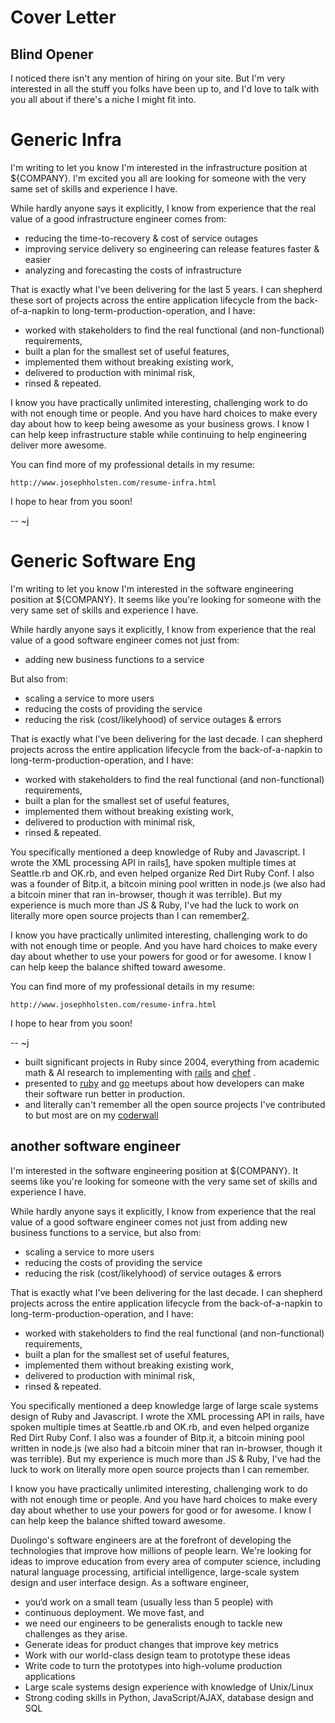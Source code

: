 # Cover Letter

## Blind Opener

I noticed there isn't any mention of hiring on your site. But I'm very interested in
all the stuff you folks have been up to, and I'd love to talk with you
all about if there's a niche I might fit into.


# Generic Infra

I'm writing to let you know I'm interested in the infrastructure position at ${COMPANY}. I'm excited you all are looking for someone with the very same set of skills and experience I have.

While hardly anyone says it explicitly, I know from experience that the real value of a good infrastructure engineer comes from:

- reducing the time-to-recovery & cost of service outages
- improving service delivery so engineering can release features faster & easier
- analyzing and forecasting the costs of infrastructure

That is exactly what I've been delivering for the last 5 years. I can shepherd these sort of projects across the entire application lifecycle from the back-of-a-napkin to long-term-production-operation, and I have:

- worked with stakeholders to find the real functional (and non-functional) requirements,
- built a plan for the smallest set of useful features,
- implemented them without breaking existing work,
- delivered to production with minimal risk,
- rinsed & repeated.

I know you have practically unlimited interesting, challenging work to do with not enough time or people. And you have hard choices to make every day about how to keep being awesome as your business grows. I know I can help keep infrastructure stable while continuing to help engineering deliver more awesome.

You can find more of my professional details in my resume:

    http://www.josephholsten.com/resume-infra.html

I hope to hear from you soon!

-- 
~j

# Generic Software Eng

I'm writing to let you know I'm interested in the software engineering position at ${COMPANY}. It seems like you're looking for someone with the very same set of skills and experience I have.

While hardly anyone says it explicitly, I know from experience that the real value of a good software engineer comes not just from:

- adding new business functions to a service

But also from:

- scaling a service to more users
- reducing the costs of providing the service
- reducing the risk (cost/likelyhood) of service outages & errors

That is exactly what I've been delivering for the last decade. I can shepherd projects across the entire application lifecycle from the back-of-a-napkin to long-term-production-operation, and I have:

- worked with stakeholders to find the real functional (and non-functional) requirements,
- built a plan for the smallest set of useful features,
- implemented them without breaking existing work,
- delivered to production with minimal risk,
- rinsed & repeated.

You specifically mentioned a deep knowledge of Ruby and Javascript. 
I wrote the XML processing API in rails[1], have spoken multiple times at Seattle.rb and OK.rb, and even helped organize Red Dirt Ruby Conf. I also was a founder of Bitp.it, a bitcoin mining pool written in node.js (we also had a bitcoin miner that ran in-browser, though it was terrible). But my experience is much more than JS & Ruby, I've had the luck to work on literally more open source projects than I can remember[2].

I know you have practically unlimited interesting, challenging work to do with not enough time or people. And you have hard choices to make every day about whether to use your powers for good or for awesome. I know I can help keep the balance shifted toward awesome.

You can find more of my professional details in my resume:

    http://www.josephholsten.com/resume-infra.html

I hope to hear from you soon!

-- 
~j


[1]: https://github.com/rails/rails/commit/fea8d9d06ffaf85eb9e590ae3ac7cf082ad0c420
[2]: https://coderwall.com/josephholsten


-   built significant projects in Ruby since 2004, everything from
    academic math & AI research to implementing with [rails][] and
    [chef][] .
-   presented to [ruby][] and [go][] meetups about how developers can
    make their software run better in production.
-   and literally can't remember all the open source projects I've
    contributed to but most are on my [coderwall][]


  [flock]: https://github.com/discoteq/flock
  [rails]: https://github.com/rails/rails/commit/fea8d9d06ffaf85eb9e590ae3ac7cf082ad0c420
  [chef]: I'm%20contributor%20#369%20on%20https://wiki.opscode.com/display/chef/Approved+Contributors
  [ruby]: https://speakerdeck.com/josephholsten/how-to-be-happy-even-when-your-sysadmin-knows-where-you-live
  [go]: https://www.youtube.com/watch?v=XVXUYLSW_eg
  [coderwall]: https://coderwall.com/josephholsten
  [resume]: http://www.josephholsten.com/resume-infra.html
  [github]: https://github.com/josephholsten
  [personal site]: http://www.josephholsten.com/
  [linkedin]: https://www.linkedin.com/in/josephholsten


## another software engineer

I'm interested in the software engineering position at ${COMPANY}. It seems like you're looking for someone with the very same set of skills and experience I have.

While hardly anyone says it explicitly, I know from experience that the real value of a good software engineer comes not just from adding new business functions to a service, but also from:

- scaling a service to more users
- reducing the costs of providing the service
- reducing the risk (cost/likelyhood) of service outages & errors

That is exactly what I've been delivering for the last decade. I can shepherd projects across the entire application lifecycle from the back-of-a-napkin to long-term-production-operation, and I have:

- worked with stakeholders to find the real functional (and non-functional) requirements,
- built a plan for the smallest set of useful features,
- implemented them without breaking existing work,
- delivered to production with minimal risk,
- rinsed & repeated.

You specifically mentioned a deep knowledge 
large of large scale systems design
of Ruby and Javascript. 
I wrote the XML processing API in rails, have spoken multiple times at Seattle.rb and OK.rb, and even helped organize Red Dirt Ruby Conf. I also was a founder of Bitp.it, a bitcoin mining pool written in node.js (we also had a bitcoin miner that ran in-browser, though it was terrible). But my experience is much more than JS & Ruby, I've had the luck to work on literally more open source projects than I can remember.

I know you have practically unlimited interesting, challenging work to do with not enough time or people. And you have hard choices to make every day about whether to use your powers for good or for awesome. I know I can help keep the balance shifted toward awesome.



Duolingo's software engineers are at the forefront of developing the technologies that improve how millions of people learn. We're looking for ideas to improve education from every area of computer science, including natural language processing, artificial intelligence, large-scale system design and user interface design. As a software engineer, 

- you‘d work on a small team (usually less than 5 people) with 
- continuous deployment. We move fast, and 
- we need our engineers to be generalists enough to tackle new challenges as they arise.
- Generate ideas for product changes that improve key metrics
- Work with our world-class design team to prototype these ideas
- Write code to turn the prototypes into high-volume production applications
- Large scale systems design experience with knowledge of Unix/Linux
- Strong coding skills in Python, JavaScript/AJAX, database design and SQL
